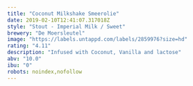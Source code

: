 ```yaml
---
title: "Coconut Milkshake Smeerolie"
date: 2019-02-10T12:41:07.317018Z
style: "Stout - Imperial Milk / Sweet"
brewery: "De Moersleutel"
image: "https://labels.untappd.com/labels/2859976?size=hd"
rating: "4.11"
description: "Infused with Coconut, Vanilla and lactose"
abv: "10.0"
ibu: "0"
robots: noindex,nofollow
---
```

